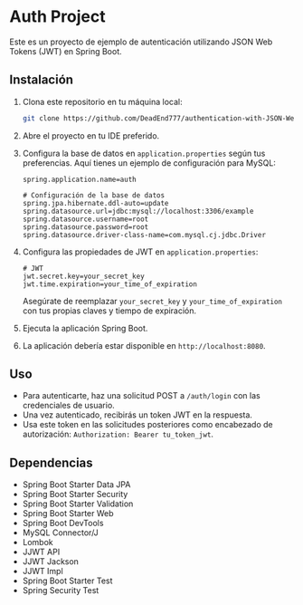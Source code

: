 # Auth Project

Este es un proyecto de ejemplo de autenticación utilizando JSON Web Tokens (JWT) en Spring Boot.

## Instalación

1. Clona este repositorio en tu máquina local:

    ```bash
    git clone https://github.com/DeadEnd777/authentication-with-JSON-Web-Token-Java-Spring-boot.git
    ```

2. Abre el proyecto en tu IDE preferido.

3. Configura la base de datos en `application.properties` según tus preferencias. Aquí tienes un ejemplo de configuración para MySQL:

    ```properties
    spring.application.name=auth
    
    # Configuración de la base de datos
    spring.jpa.hibernate.ddl-auto=update
    spring.datasource.url=jdbc:mysql://localhost:3306/example
    spring.datasource.username=root
    spring.datasource.password=root
    spring.datasource.driver-class-name=com.mysql.cj.jdbc.Driver
    ```

4. Configura las propiedades de JWT en `application.properties`:

    ```properties
    # JWT
    jwt.secret.key=your_secret_key
    jwt.time.expiration=your_time_of_expiration
    ```

    Asegúrate de reemplazar `your_secret_key` y `your_time_of_expiration` con tus propias claves y tiempo de expiración.

5. Ejecuta la aplicación Spring Boot.

6. La aplicación debería estar disponible en `http://localhost:8080`.

## Uso

- Para autenticarte, haz una solicitud POST a `/auth/login` con las credenciales de usuario.
- Una vez autenticado, recibirás un token JWT en la respuesta.
- Usa este token en las solicitudes posteriores como encabezado de autorización: `Authorization: Bearer tu_token_jwt`.

## Dependencias

- Spring Boot Starter Data JPA
- Spring Boot Starter Security
- Spring Boot Starter Validation
- Spring Boot Starter Web
- Spring Boot DevTools
- MySQL Connector/J
- Lombok
- JJWT API
- JJWT Jackson
- JJWT Impl
- Spring Boot Starter Test
- Spring Security Test
